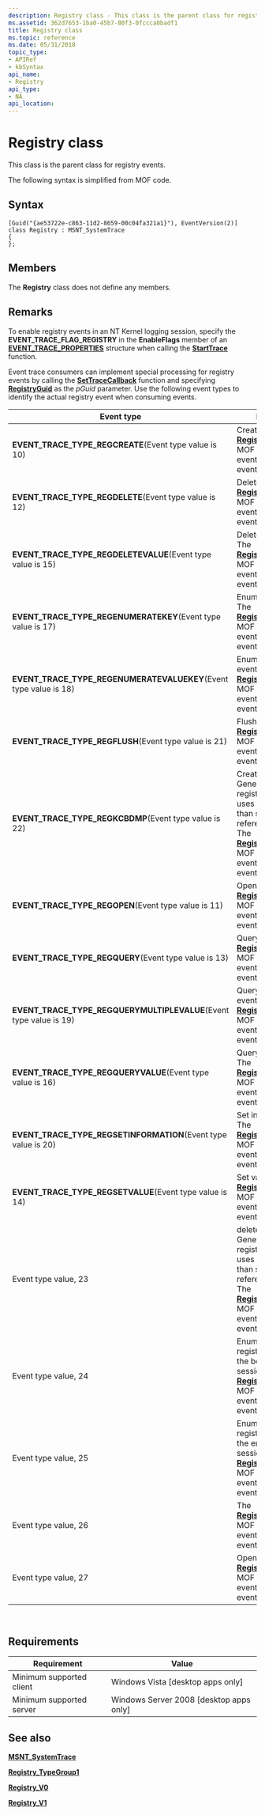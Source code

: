 ```yaml
---
description: Registry class - This class is the parent class for registry events. The following syntax is simplified from MOF code.
ms.assetid: 362d7653-1ba0-45b7-80f3-0fccca0badf1
title: Registry class
ms.topic: reference
ms.date: 05/31/2018
topic_type: 
- APIRef
- kbSyntax
api_name: 
- Registry
api_type: 
- NA
api_location: 
---
```


# Registry class

This class is the parent class for registry events.

The following syntax is simplified from MOF code.

## Syntax

``` syntax
[Guid("{ae53722e-c863-11d2-8659-00c04fa321a1}"), EventVersion(2)]
class Registry : MSNT_SystemTrace
{
};
```

## Members

The **Registry** class does not define any members.

## Remarks

To enable registry events in an NT Kernel logging session, specify the **EVENT\_TRACE\_FLAG\_REGISTRY** in the **EnableFlags** member of an [**EVENT\_TRACE\_PROPERTIES**](/windows/win32/api/evntrace/ns-evntrace-event_trace_properties) structure when calling the [**StartTrace**](/windows/win32/api/evntrace/nf-evntrace-starttracea) function.

Event trace consumers can implement special processing for registry events by calling the [**SetTraceCallback**](/windows/win32/api/evntrace/nf-evntrace-settracecallback) function and specifying [**RegistryGuid**](nt-kernel-logger-constants.md) as the *pGuid* parameter. Use the following event types to identify the actual registry event when consuming events.



| Event type                                                                       | Description                                                                                                                                                                                                           |
|----------------------------------------------------------------------------------|-----------------------------------------------------------------------------------------------------------------------------------------------------------------------------------------------------------------------|
| **EVENT\_TRACE\_TYPE\_REGCREATE**(Event type value is 10)<br/>             | Create key event. The [**Registry\_TypeGroup1**](registry-typegroup1.md) MOF class defines the event data for this event.                                                                                            |
| **EVENT\_TRACE\_TYPE\_REGDELETE**(Event type value is 12)<br/>             | Delete key event. The [**Registry\_TypeGroup1**](registry-typegroup1.md) MOF class defines the event data for this event.                                                                                            |
| **EVENT\_TRACE\_TYPE\_REGDELETEVALUE**(Event type value is 15)<br/>        | Delete value event. The [**Registry\_TypeGroup1**](registry-typegroup1.md) MOF class defines the event data for this event.                                                                                          |
| **EVENT\_TRACE\_TYPE\_REGENUMERATEKEY**(Event type value is 17)<br/>       | Enumerate key event. The [**Registry\_TypeGroup1**](registry-typegroup1.md) MOF class defines the event data for this event.                                                                                         |
| **EVENT\_TRACE\_TYPE\_REGENUMERATEVALUEKEY**(Event type value is 18)<br/>  | Enumerate value key event. The [**Registry\_TypeGroup1**](registry-typegroup1.md) MOF class defines the event data for this event.                                                                                   |
| **EVENT\_TRACE\_TYPE\_REGFLUSH**(Event type value is 21)<br/>              | Flush key event. The [**Registry\_TypeGroup1**](registry-typegroup1.md) MOF class defines the event data for this event.                                                                                             |
| **EVENT\_TRACE\_TYPE\_REGKCBDMP**(Event type value is 22)<br/>             | Create key event. Generated when a registry operation uses handles rather than strings to reference subkeys. The [**Registry\_TypeGroup1**](registry-typegroup1.md) MOF class defines the event data for this event. |
| **EVENT\_TRACE\_TYPE\_REGOPEN**(Event type value is 11)<br/>               | Open key event. The [**Registry\_TypeGroup1**](registry-typegroup1.md) MOF class defines the event data for this event.                                                                                              |
| **EVENT\_TRACE\_TYPE\_REGQUERY**(Event type value is 13)<br/>              | Query key event. The [**Registry\_TypeGroup1**](registry-typegroup1.md) MOF class defines the event data for this event.                                                                                             |
| **EVENT\_TRACE\_TYPE\_REGQUERYMULTIPLEVALUE**(Event type value is 19)<br/> | Query multiple value event. The [**Registry\_TypeGroup1**](registry-typegroup1.md) MOF class defines the event data for this event.                                                                                  |
| **EVENT\_TRACE\_TYPE\_REGQUERYVALUE**(Event type value is 16)<br/>         | Query value event. The [**Registry\_TypeGroup1**](registry-typegroup1.md) MOF class defines the event data for this event.                                                                                           |
| **EVENT\_TRACE\_TYPE\_REGSETINFORMATION**(Event type value is 20)<br/>     | Set information event. The [**Registry\_TypeGroup1**](registry-typegroup1.md) MOF class defines the event data for this event.                                                                                       |
| **EVENT\_TRACE\_TYPE\_REGSETVALUE**(Event type value is 14)<br/>           | Set value event. The [**Registry\_TypeGroup1**](registry-typegroup1.md) MOF class defines the event data for this event.                                                                                             |
| Event type value, 23                                                             | delete key event. Generated when a registry operation uses handles rather than strings to reference subkeys. The [**Registry\_TypeGroup1**](registry-typegroup1.md) MOF class defines the event data for this event. |
| Event type value, 24                                                             | Enumerates the registry keys open at the beginning of the session. The [**Registry\_TypeGroup1**](registry-typegroup1.md) MOF class defines the event data for this event.                                           |
| Event type value, 25                                                             | Enumerates the registry keys open at the end of the session.The [**Registry\_TypeGroup1**](registry-typegroup1.md) MOF class defines the event data for this event.                                                  |
| Event type value, 26                                                             | The [**Registry\_TypeGroup1**](registry-typegroup1.md) MOF class defines the event data for this event.                                                                                                              |
| Event type value, 27                                                             | Open key event. The [**Registry\_TypeGroup1**](registry-typegroup1.md) MOF class defines the event data for this event.                                                                                              |



 

## Requirements



| Requirement | Value |
|-------------------------------------|------------------------------------------------------|
| Minimum supported client<br/> | Windows Vista \[desktop apps only\]<br/>       |
| Minimum supported server<br/> | Windows Server 2008 \[desktop apps only\]<br/> |



## See also

<dl> <dt>

[**MSNT\_SystemTrace**](msnt-systemtrace.md)
</dt> <dt>

[**Registry\_TypeGroup1**](registry-typegroup1.md)
</dt> <dt>

[**Registry\_V0**](registry-v0.md)
</dt> <dt>

[**Registry\_V1**](registry-v1.md)
</dt> </dl>

 

 
